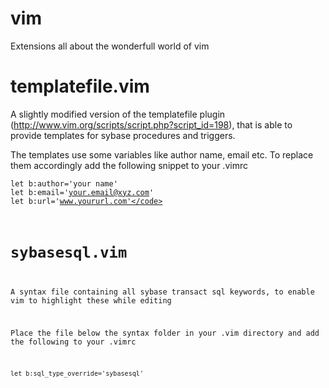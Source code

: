 vim
===

Extensions all about the wonderfull world of vim

templatefile.vim
===
A slightly modified version of the templatefile plugin (http://www.vim.org/scripts/script.php?script_id=198),
that is able to provide templates for sybase procedures and triggers.

The templates use some variables like author name, email etc. To
replace them accordingly add the following snippet to your .vimrc

<code>let b:author='your name'</code><br>
<code>let b:email='your.email@xyz.com'</code><br>
<code>let b:url='www.yoururl.com'</code>

sybasesql.vim
===
A syntax file containing all sybase transact sql keywords, to enable vim to highlight these while editing

Place the file below the syntax folder in your .vim directory and add the following to your .vimrc

<code>let b:sql_type_override='sybasesql'</code>
